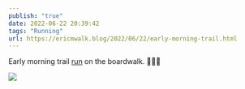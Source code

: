 ```yaml
---
publish: "true"
date: 2022-06-22 20:39:42
tags: "Running"
url: https://ericmwalk.blog/2022/06/22/early-morning-trail.html
---
```


Early morning trail [run](http://www.strava.com/activities/7349896658) on the boardwalk. 🏃🏻‍♂️



![](https://ericmwalk.blog/uploads/2022/75157a8546.jpg)